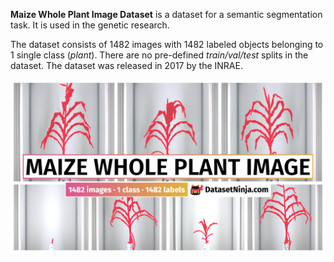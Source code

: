 **Maize Whole Plant Image Dataset** is a dataset for a semantic segmentation task. It is used in the genetic research. 

The dataset consists of 1482 images with 1482 labeled objects belonging to 1 single class (*plant*). There are no pre-defined <i>train/val/test</i> splits in the dataset. The dataset was released in 2017 by the INRAE.

<img src="https://github.com/dataset-ninja/maize-whole-plant-image-dataset/raw/main/visualizations/poster.png">
